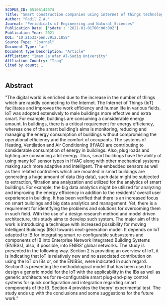 ```yaml
---
SCOPUS_ID: 85106144074
Title: "Smart construction companies using internet of things technologies"
Author: "Fadil Z.A."
Journal: "Periodicals of Engineering and Natural Sciences"
Publication Date: {'$date': '2021-01-01T00:00:00Z'}
Publication Year: 2021
DOI: "10.21533/pen.v9i2.1858"
Source Type: "Journal"
Document Type: "ar"
Document Type Description: "Article"
Affliation: "Imam Ja'afar Al-Sadiq University"
Affliation Country: "Iraq"
Cited by count: 1
---
```


## Abstract
"The digital world is enriched due to the increase in the number of things which are rapidly connecting to the Internet. The Internet of Things (IoT) facilitates and improves the work efficiency and human life in various fields. IoT was adopted extensively to male buildings more effective and extra smart. For example, buildings are consuming a considerable energy amount. In buildings, there is a critical requirement for energy efficiency, whereas one of the smart building’s aims is monitoring, reducing and managing the energy consumption of buildings without compromising the operational efficiency and the comfort of occupants. The systems of Heating, Ventilation and Air Conditioning (HVAC) are contributing to considerable consumption of energy in buildings. Also, plug loads and lighting are consuming a lot energy. Thus, smart buildings have the ability of using many IoT sensor types in HVAC along with other mechanical systems making such more adaptive and intelligent. The embedded sensors as well as their related controllers which are mounted in smart buildings are generating a huge amount of data (big data), such data might be subjected to extraction, filtration ana analyzation and utilized for the analytics of smart buildings. For example, the big data analytics might be utilized for analyzing and improving the energy efficiency in addition to the residents’ overall user experience in building. It has been verified that there is an increased focus on smart buildings and big data analytics and management. Yet, there is a requirement for identifying the problems and solutions for overcoming them in such field. With the use of a design research method and model driven architecture, this study aims to develop such system. The major aim of this work is introducing a technique with increased possibility for moving Intelligent Buildings (IBs) towards next-generation model. It depends on IoT adapted to IB for integrating smart re-configurable subsystems and components of IB into Enterprise Network Integrated Building Systems (ENIBSs), also, if possible, into ENIBS’ global networks. The study is presented in the following way. Section 2 is providing an overview of IoT, it is indicating that IoT is relatively new and no associated contribution on using the IoT on IBs or, on the ENIBSs, were indicated in such regard. Section3 is presenting the methodological model that has been used to design a generic model for the IoT with the applicability in the IBs as well as generic architectures for re-configurable smart plug-and-play control systems for quick configuration and integration regarding smart components of the IB. Section 4 provides the theory’ experimental test. The study ends up with the conclusions and some suggestions for the future work."
